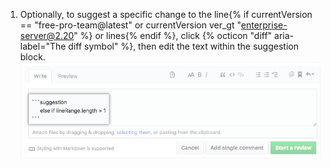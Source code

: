 1. Optionally, to suggest a specific change to the line{% if currentVersion == "free-pro-team@latest" or currentVersion ver_gt "enterprise-server@2.20" %} or lines{% endif %}, click {% octicon "diff" aria-label="The diff symbol" %}, then edit the text within the suggestion block. ![建议块](/assets/images/help/pull_requests/suggestion-block.png)
